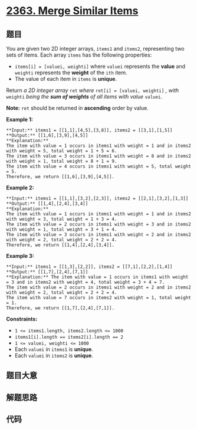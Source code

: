 # [2363. Merge Similar Items](https://leetcode.com/problems/merge-similar-items)

## 题目

You are given two 2D integer arrays, `items1` and `items2`, representing two
sets of items. Each array `items` has the following properties:

  * `items[i] = [valuei, weighti]` where `valuei` represents the **value** and `weighti` represents the **weight** of the `ith` item.
  * The value of each item in `items` is **unique**.

Return _a 2D integer array_ `ret` _where_ `ret[i] = [valuei, weighti]` _,_
_with_ `weighti` _being the **sum of weights** of all items with value_
`valuei`.

**Note:** `ret` should be returned in **ascending** order by value.



**Example 1:**

    
    
    **Input:** items1 = [[1,1],[4,5],[3,8]], items2 = [[3,1],[1,5]]
    **Output:** [[1,6],[3,9],[4,5]]
    **Explanation:** 
    The item with value = 1 occurs in items1 with weight = 1 and in items2 with weight = 5, total weight = 1 + 5 = 6.
    The item with value = 3 occurs in items1 with weight = 8 and in items2 with weight = 1, total weight = 8 + 1 = 9.
    The item with value = 4 occurs in items1 with weight = 5, total weight = 5.  
    Therefore, we return [[1,6],[3,9],[4,5]].
    

**Example 2:**

    
    
    **Input:** items1 = [[1,1],[3,2],[2,3]], items2 = [[2,1],[3,2],[1,3]]
    **Output:** [[1,4],[2,4],[3,4]]
    **Explanation:** 
    The item with value = 1 occurs in items1 with weight = 1 and in items2 with weight = 3, total weight = 1 + 3 = 4.
    The item with value = 2 occurs in items1 with weight = 3 and in items2 with weight = 1, total weight = 3 + 1 = 4.
    The item with value = 3 occurs in items1 with weight = 2 and in items2 with weight = 2, total weight = 2 + 2 = 4.
    Therefore, we return [[1,4],[2,4],[3,4]].

**Example 3:**

    
    
    **Input:** items1 = [[1,3],[2,2]], items2 = [[7,1],[2,2],[1,4]]
    **Output:** [[1,7],[2,4],[7,1]]
    **Explanation:** The item with value = 1 occurs in items1 with weight = 3 and in items2 with weight = 4, total weight = 3 + 4 = 7. 
    The item with value = 2 occurs in items1 with weight = 2 and in items2 with weight = 2, total weight = 2 + 2 = 4. 
    The item with value = 7 occurs in items2 with weight = 1, total weight = 1.
    Therefore, we return [[1,7],[2,4],[7,1]].
    



**Constraints:**

  * `1 <= items1.length, items2.length <= 1000`
  * `items1[i].length == items2[i].length == 2`
  * `1 <= valuei, weighti <= 1000`
  * Each `valuei` in `items1` is **unique**.
  * Each `valuei` in `items2` is **unique**.


## 题目大意

## 解题思路

## 代码

```javascript

```
